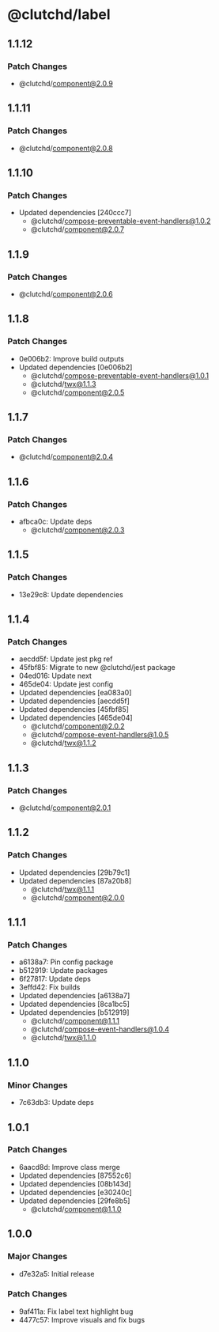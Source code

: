 # @clutchd/label

## 1.1.12

### Patch Changes

- @clutchd/component@2.0.9

## 1.1.11

### Patch Changes

- @clutchd/component@2.0.8

## 1.1.10

### Patch Changes

- Updated dependencies [240ccc7]
  - @clutchd/compose-preventable-event-handlers@1.0.2
  - @clutchd/component@2.0.7

## 1.1.9

### Patch Changes

- @clutchd/component@2.0.6

## 1.1.8

### Patch Changes

- 0e006b2: Improve build outputs
- Updated dependencies [0e006b2]
  - @clutchd/compose-preventable-event-handlers@1.0.1
  - @clutchd/twx@1.1.3
  - @clutchd/component@2.0.5

## 1.1.7

### Patch Changes

- @clutchd/component@2.0.4

## 1.1.6

### Patch Changes

- afbca0c: Update deps
  - @clutchd/component@2.0.3

## 1.1.5

### Patch Changes

- 13e29c8: Update dependencies

## 1.1.4

### Patch Changes

- aecdd5f: Update jest pkg ref
- 45fbf85: Migrate to new @clutchd/jest package
- 04ed016: Update next
- 465de04: Update jest config
- Updated dependencies [ea083a0]
- Updated dependencies [aecdd5f]
- Updated dependencies [45fbf85]
- Updated dependencies [465de04]
  - @clutchd/component@2.0.2
  - @clutchd/compose-event-handlers@1.0.5
  - @clutchd/twx@1.1.2

## 1.1.3

### Patch Changes

- @clutchd/component@2.0.1

## 1.1.2

### Patch Changes

- Updated dependencies [29b79c1]
- Updated dependencies [87a20b8]
  - @clutchd/twx@1.1.1
  - @clutchd/component@2.0.0

## 1.1.1

### Patch Changes

- a6138a7: Pin config package
- b512919: Update packages
- 6f27817: Update deps
- 3effd42: Fix builds
- Updated dependencies [a6138a7]
- Updated dependencies [8ca1bc5]
- Updated dependencies [b512919]
  - @clutchd/component@1.1.1
  - @clutchd/compose-event-handlers@1.0.4
  - @clutchd/twx@1.1.0

## 1.1.0

### Minor Changes

- 7c63db3: Update deps

## 1.0.1

### Patch Changes

- 6aacd8d: Improve class merge
- Updated dependencies [87552c6]
- Updated dependencies [08b143d]
- Updated dependencies [e30240c]
- Updated dependencies [29fe8b5]
  - @clutchd/component@1.1.0

## 1.0.0

### Major Changes

- d7e32a5: Initial release

### Patch Changes

- 9af411a: Fix label text highlight bug
- 4477c57: Improve visuals and fix bugs
